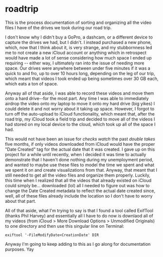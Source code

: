# roadtrip
This is the process documentation of sorting and organizing all the video files I have of the drives we took during our road trip. 

I don't know why I didn't buy a GoPro, a dashcam, or a different device to capture the drives we had, but I didn't. I instead purchased a new phone, which, now that I think about it, is very strange, and my stubbornness led me to not create a new iCloud account or anything which in retrospect would have made a lot of sense considering how much space I ended up requiring -- either way, I ultimately ran into the issue of needing more space. Our drives were anywhere between under five minutes if it was a quick to and fro, up to over 10 hours long, depending on the leg of our trip, which meant that videos I took ended up being sometimes over 30 GB each, which eats a ton of space.

Anyway all of that aside, I was able to record these videos and move them onto a hard drive--for the most part. Any time I was able to immediately airdrop the video onto my laptop to move it onto my hard drive (big yikes) I could delete it and not worry about it taking up space. However, I forgot to turn off the auto-upload to iCloud functionality, which meant that, after the road trip, my iCloud took a field trip and decided to move all of the videos I had stored on my local device to the cloud, which took up all of the space I had.

This would not have been an issue for *checks watch* the past *double takes* five months, if only videos downloaded from iCloud would have the proper "Date Created" tag for the actual date that it was created. I gave up on this project for a while until recently, when I decided it was time to actually demonstrate that I haven't done nothing during my unemployment period, and wanted to maybe use these files to model the time we spent and what we spent it on and create visualizations from that. Anyway, that meant that I still needed to get all the video files and organize them properly. Luckily, this time when I realized that all the videos that already existed on iCloud could simply be... downloaded (lol) all I needed to figure out was how to change the Date Created metadata to reflect the actual date created since, well, all of these files already include the location so I don't have to worry about that part.

All of that aside, what I'm trying to say is that I found a tool called ExifTool (thanks Phil Harvey) and essentially all I have to do now is downlaod all of my videos (from iCloud > More Download Options > Unmodified Originals) to one directory and then use this singular line on Terminal:

```
exiftool '-FileModifyDate<CreationDate' DIR
```

Anyway I'm going to keep adding to this as I go along for documentation purposes. Yay


